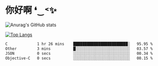 # 你好啊 ❛‿˂✨

![Anurag's GitHub stats](https://github-readme-stats.vercel.app/api?username=ZombieFly&count_private=true&show_icons=true)

[![Top Langs](https://github-readme-stats.vercel.app/api/top-langs/?username=ZombieFly&layout=compact&count_private=true&hide=Ruby,makefile)](https://github.com/anuraghazra/github-readme-stats)

<!--START_SECTION:waka-->

```txt
C             1 hr 26 mins    ████████████████████████░   95.95 %
Other         3 mins          █░░░░░░░░░░░░░░░░░░░░░░░░   03.57 %
JSON          0 secs          ░░░░░░░░░░░░░░░░░░░░░░░░░   00.34 %
Objective-C   0 secs          ░░░░░░░░░░░░░░░░░░░░░░░░░   00.15 %
```

<!--END_SECTION:waka-->
